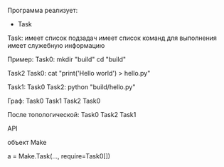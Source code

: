 Программа реализует:

- Task

Task:
    имеет список подзадач
    имеет список команд для выполнения
    имеет служебную информацию

Пример:
Task0:
    mkdir "build"
    cd "build"

Task2 Task0:
    cat "print('Hello world') > hello.py"

Task1: Task0 Task2:
    python "build/hello.py"

Граф:
        Task0
Task1
        Task2
                Task0

После топологической:
    Task0 Task2 Task1

API

объект Make

a = Make.Task(..., require=Task0[])




